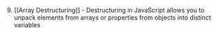 9. [[Array Destructuring]] - Destructuring in JavaScript allows you to unpack elements from arrays or properties from objects into distinct variables